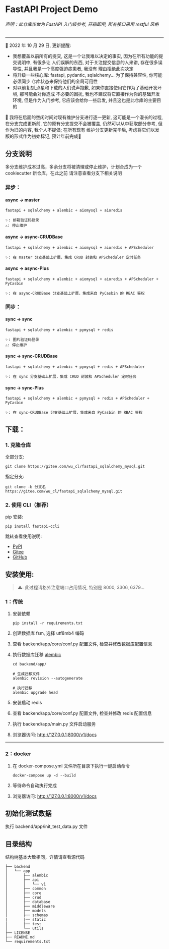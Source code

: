 # FastAPI Project Demo

###### 声明：此仓库仅做为 FastAPI 入门级参考, 开箱即用, 所有接口采用 restful 风格

---

📢 2022 年 10 月 29 日, 更新提醒:

- 我想覆盖以前所有的提交, 这是一个让我难以决定的事实, 因为在所有功能的提交说明中, 有很多让
  人们误解的东西, 对于关注提交信息的人来讲, 存在很多误导性, 并且我是一个高度强迫症患者, 我没有
  理由拒绝此次决定
- 将升级一些核心库: fastapi, pydantic, sqlalchemy... 为了保持兼容性, 你可能必须同步
  仓库状态来保持他们的全局可用性
- 对以前复刻,点星和下载的人们说声抱歉, 如果你直接使用它作为了基础开发环境, 那可能会对你造成
  不必要的困扰, 我也不建议将它直接作为你的基础开发环境, 但是作为入门参考, 它应该会给你一些启发,
  并且这也是此仓库的主要目的

🏁 我将在后面的空闲时间对现有维护分支进行逐一更新, 这可能是一个漫长的过程, 在分支完成更新前,
它的原有分支提交不会被覆盖, 仍然可以从中获取部分参考, 但作为旧的内容, 我个人不提倡; 在所有现有
维护分支更新完毕后, 考虑将它们以发版的形式作为初始标记, 预计年前完成🙏

## 分支说明

多分支维护成本过高，多余分支将被清理或停止维护，计划合成为一个 cookiecutter 新仓库，在此之前
请注意查看分支下相关说明

### 异步：

#### async -> master

```text
fastapi + sqlalchemy + alembic + aiomysql + aioredis

✨: 邮箱验证码登录
⚠️: 停止维护
```

#### async -> async-CRUDBase

```text
fastapi + sqlalchemy + alembic + aiomysql + aioredis + APScheduler

✨: 在 master 分支基础上扩展，集成 CRUD 封装和 APScheduler 定时任务
```

#### async -> async-Plus

```text
fastapi + sqlalchemy + alembic + aiomysql + aioredis + APScheduler + PyCasbin

✨: 在 async-CRUDBase 分支基础上扩展，集成来自 PyCasbin 的 RBAC 鉴权
```

### 同步：

#### sync -> sync

```text
fastapi + sqlalchemy + alembic + pymysql + redis

✨: 图片验证码登录
⚠️: 停止维护
```

#### sync -> sync-CRUDBase

```text
fastapi + sqlalchemy + alembic + pymysql + redis + APScheduler

✨: 在 sync 分支基础上扩展，集成 CRUD 封装和 APScheduler 定时任务
```

#### sync -> sync-Plus

```text
fastapi + sqlalchemy + alembic + pymysql + redis + APScheduler + PyCasbin

✨: 在 sync-CRUDBase 分支基础上扩展，集成来自 PyCasbin 的 RBAC 鉴权
```

## 下载：

### 1. 克隆仓库

全部分支:

```shell
git clone https://gitee.com/wu_cl/fastapi_sqlalchemy_mysql.git
```

指定分支:

```shell
git clone -b 分支名 https://gitee.com/wu_cl/fastapi_sqlalchemy_mysql.git
```

### 2. 使用 CLI（推荐）

pip 安装:

```shell
pip install fastapi-ccli
```

跳转查看使用说明:

- [PyPI](https://pypi.org/project/fastapi-ccli)
- [Gitee](https://gitee.com/wu_cl/fastapi_ccli)
- [GitHub](https://github.com/wu-clan/fastapi_ccli)

## 安装使用:

> ⚠️: 此过程请格外注意端口占用情况, 特别是 8000, 3306, 6379...

### 1：传统

1. 安装依赖
    ```shell
    pip install -r requirements.txt
    ```

2. 创建数据库 fsm, 选择 utf8mb4 编码
3. 查看 backend/app/core/conf.py 配置文件, 检查并修改数据库配置信息
4. 执行数据库迁移 [alembic](https://alembic.sqlalchemy.org/en/latest/tutorial.html)
    ```shell
    cd backend/app/
    
    # 生成迁移文件
    alembic revision --autogenerate
    
    # 执行迁移
    alembic upgrade head
    ```

5. 安装启动 redis
6. 查看 backend/app/core/conf.py 配置文件, 检查并修改 redis 配置信息
7. 执行 backend/app/main.py 文件启动服务
8. 浏览器访问: http://127.0.0.1:8000/v1/docs

---

### 2：docker

1. 在 docker-compose.yml 文件所在目录下执行一键启动命令

    ```shell
    docker-compose up -d --build
    ```
2. 等待命令自动执行完成

3. 浏览器访问: http://127.0.0.1:8000/v1/docs

## 初始化测试数据

执行 backend/app/init_test_data.py 文件

## 目录结构

结构树基本大致相同，详情请查看源代码

```text
├── backend
│   └── app
│       ├── alembic
│       ├── api
│       │   └── v1
│       ├── common
│       ├── core
│       ├── crud
│       ├── database
│       ├── middleware
│       ├── models
│       ├── schemas
|       |—— static
│       ├── test
│       └── utils
├── LICENSE
├── README.md
└── requirements.txt
```
